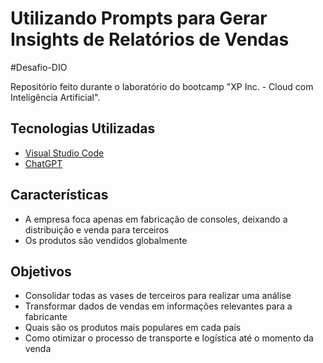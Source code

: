 # Utilizando Prompts para Gerar Insights de Relatórios de Vendas

#Desafio-DIO

Repositório feito durante o laboratório do bootcamp "XP Inc. - Cloud com Inteligência Artificial".

## Tecnologias Utilizadas
- [Visual Studio Code](https://code.visualstudio.com)
- [ChatGPT](https://chatgpt.com)

## Características

- A empresa foca apenas em fabricação de consoles, deixando a distribuição e venda para terceiros
- Os produtos são vendidos globalmente

## Objetivos

- Consolidar todas as vases de terceiros para realizar uma análise
- Transformar dados de vendas em informações relevantes para a fabricante
- Quais são os produtos mais populares em cada país
- Como otimizar o processo de transporte e logística até o momento da venda